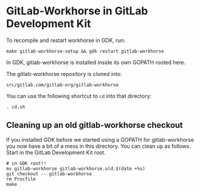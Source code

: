 # GitLab-Workhorse in GitLab Development Kit

To recompile and restart workhorse in GDK, run:

```
make gitlab-workhorse-setup && gdk restart gitlab-workhorse
```

In GDK, gitlab-workhorse is installed inside its own GOPATH rooted
here.

The gitlab-workhorse repository is cloned into:

```
src/gitlab.com/gitlab-org/gitlab-workhorse
```

You can use the following shortcut to `cd` into that directory:

```
. cd.sh
```

## Cleaning up an old gitlab-workhorse checkout

If you installed GDK before we started using a GOPATH for
gitlab-workhorse you now have a bit of a mess in this directory. You
can clean up as follows. Start in the GitLab Development Kit root.

```
# in GDK root!!
mv gitlab-workhorse gitlab-workhorse.old.$(date +%s)
git checkout -- gitlab-workhorse
rm Procfile
make
```

